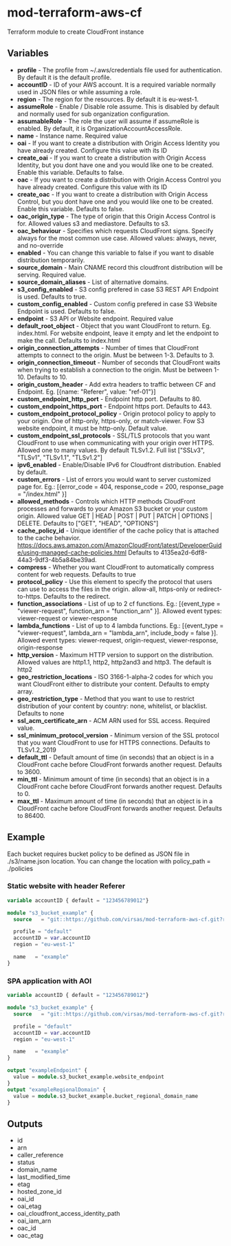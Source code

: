 # mod-terraform-aws-cf

Terraform module to create CloudFront instance

## Variables

- **profile** - The profile from ~/.aws/credentials file used for authentication. By default it is the default profile.
- **accountID** - ID of your AWS account. It is a required variable normally used in JSON files or while assuming a role.
- **region** - The region for the resources. By default it is eu-west-1.
- **assumeRole** - Enable / Disable role assume. This is disabled by default and normally used for sub organization configuration.
- **assumableRole** - The role the user will assume if assumeRole is enabled. By default, it is OrganizationAccountAccessRole.
- **name** - Instance name. Required value
- **oai** - If you want to create a distribution with Origin Access Identity you have already created. Configure this value with its ID
- **create_oai** - If you want to create a distribution with Origin Access Identity, but you dont have one and you would like one to be created. Enable this variable. Defaults to false.
- **oac** - If you want to create a distribution with Origin Access Control you have already created. Configure this value with its ID
- **create_oac** - If you want to create a distribution with Origin Access Control, but you dont have one and you would like one to be created. Enable this variable. Defaults to false.
- **oac_origin_type** - The type of origin that this Origin Access Control is for. Allowed values s3 and mediastore. Defaults to s3.
- **oac_behaviour** - Specifies which requests CloudFront signs. Specify always for the most common use case. Allowed values: always, never, and no-override
- **enabled** - You can change this variable to false if you want to disable distribution temporarily.
- **source_domain** - Main CNAME record this cloudfront distribution will be serving. Required value.
- **source_domain_aliases** - List of alternative domains.
- **s3_config_enabled** - S3 config prefered in case S3 REST API Endpoint is used. Defaults to true.
- **custom_config_enabled** - Custom config prefered in case S3 Website Endpoint is used. Defaults to false.
- **endpoint** - S3 API or Website endpoint. Required value
- **default_root_object** - Object that you want CloudFront to return. Eg. index.html. For website endpoint, leave it empty and let the endpoint to make the call. Defaults to index.html
- **origin_connection_attempts** - Number of times that CloudFront attempts to connect to the origin. Must be between 1-3. Defaults to 3.
- **origin_connection_timeout** - Number of seconds that CloudFront waits when trying to establish a connection to the origin. Must be between 1-10. Defaults to 10.
- **origin_custom_header** - Add extra headers to traffic between CF and Endpoint. Eg. [{name: \"Referer\", value: \"ref-01\"}]
- **custom_endpoint_http_port** - Endpoint http port. Defaults to 80.
- **custom_endpoint_https_port** - Endpoint https port. Defaults to 443.
- **custom_endpoint_protocol_policy** - Origin protocol policy to apply to your origin. One of http-only, https-only, or match-viewer. Fow S3 website endpoint, it must be http-only. Default value.
- **custom_endpoint_ssl_protocols** - SSL/TLS protocols that you want CloudFront to use when communicating with your origin over HTTPS. Allowed one to many values. By default TLSv1.2. Full list [\"SSLv3\", \"TLSv1\", \"TLSv1.1\", \"TLSv1.2\"]
- **ipv6_enabled** - Enable/Disable IPv6 for Cloudfront distribution. Enabled by default.
- **custom_errors** - List of errors you would want to server customized page for. Eg.: [{error_code = 404, response_code = 200, response_page = \"/index.html\" }]
- **allowed_methods** - Controls which HTTP methods CloudFront processes and forwards to your Amazon S3 bucket or your custom origin. Allowed value GET | HEAD | POST | PUT | PATCH | OPTIONS | DELETE. Defaults to [\"GET\", \"HEAD\", \"OPTIONS\"]
- **cache_policy_id** - Unique identifier of the cache policy that is attached to the cache behavior. https://docs.aws.amazon.com/AmazonCloudFront/latest/DeveloperGuide/using-managed-cache-policies.html Defaults to 4135ea2d-6df8-44a3-9df3-4b5a84be39ad.
- **compress** - Whether you want CloudFront to automatically compress content for web requests. Defaults to true
- **protocol_policy** - Use this element to specify the protocol that users can use to access the files in the origin. allow-all, https-only or redirect-to-https. Defaults to the redirect.
- **function_associations** - List of up to 2 cf functions. Eg.: [{event_type = \"viewer-request\", function_arn = \"function_arn\" }]. Allowed event types: viewer-request or viewer-response
- **lambda_functions** - List of up to 4 lambda functions. Eg.: [{event_type = \"viewer-request\", lambda_arn = \"lambda_arn\", include_body = false }]. Allowed event types: viewer-request, origin-request, viewer-response, origin-response
- **http_version** - Maximum HTTP version to support on the distribution. Allowed values are http1.1, http2, http2and3 and http3. The default is http2
- **geo_restriction_locations** - ISO 3166-1-alpha-2 codes for which you want CloudFront either to distribute your content. Defaults to empty array.
- **geo_restriction_type** - Method that you want to use to restrict distribution of your content by country: none, whitelist, or blacklist. Defaults to none
- **ssl_acm_certificate_arn** - ACM ARN used for SSL access. Required value.
- **ssl_minimum_protocol_version** - Minimum version of the SSL protocol that you want CloudFront to use for HTTPS connections. Defaults to TLSv1.2_2019
- **default_ttl** - Default amount of time (in seconds) that an object is in a CloudFront cache before CloudFront forwards another request. Defaults to 3600.
- **min_ttl** - Minimum amount of time (in seconds) that an object is in a CloudFront cache before CloudFront forwards another request. Defaults to 0.
- **max_ttl** - Maximum amount of time (in seconds) that an object is in a CloudFront cache before CloudFront forwards another request. Defaults to 86400.

## Example

Each bucket requires bucket policy to be defined as JSON file in ./s3/name.json location. You can change the location with policy_path = ./policies

### Static website with header Referer

```terraform
variable accountID { default = "123456789012"}

module "s3_bucket_example" {
  source   = "git::https://github.com/virsas/mod-terraform-aws-cf.git?ref=v1.0.0"

  profile = "default"
  accountID = var.accountID
  region = "eu-west-1"

  name   = "example"
}
```

### SPA application with AOI

```terraform
variable accountID { default = "123456789012"}

module "s3_bucket_example" {
  source   = "git::https://github.com/virsas/mod-terraform-aws-cf.git?ref=v1.0.0"

  profile = "default"
  accountID = var.accountID
  region = "eu-west-1"

  name   = "example"
}

output "exampleEndpoint" {
  value = module.s3_bucket_example.website_endpoint
}
output "exampleRegionalDomain" {
  value = module.s3_bucket_example.bucket_regional_domain_name
}
```

## Outputs

- id
- arn
- caller_reference
- status
- domain_name
- last_modified_time
- etag
- hosted_zone_id
- oai_id
- oai_etag
- oai_cloudfront_access_identity_path
- oai_iam_arn
- oac_id
- oac_etag
